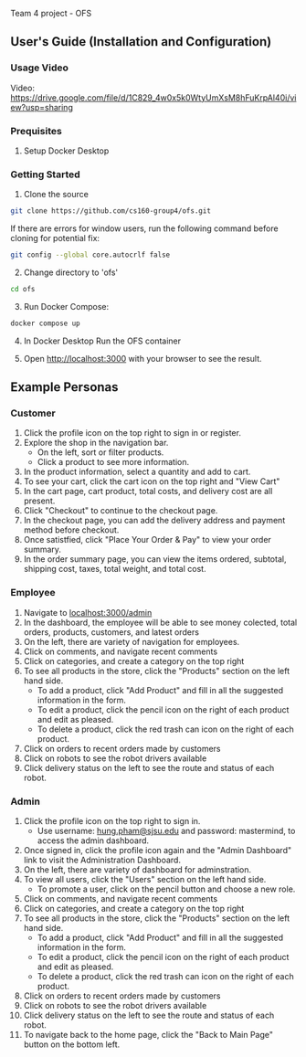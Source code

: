 Team 4 project - OFS

## User's Guide (Installation and Configuration)

### Usage Video

Video: https://drive.google.com/file/d/1C829_4w0x5k0WtyUmXsM8hFuKrpAl40i/view?usp=sharing

### Prequisites
1. Setup Docker Desktop

### Getting Started

1. Clone the source
```bash
git clone https://github.com/cs160-group4/ofs.git
```
If there are errors for window users, run the following command before cloning for potential fix:
```bash
git config --global core.autocrlf false
```

2. Change directory to 'ofs'
```bash
cd ofs
```

3. Run Docker Compose:
```bash
docker compose up
```

4. In Docker Desktop Run the OFS container

5. Open [http://localhost:3000](http://localhost:3000) with your browser to see the result.

## Example Personas

### Customer

1. Click the profile icon on the top right to sign in or register.
2. Explore the shop in the navigation bar.
    - On the left, sort or filter products.
    - Click a product to see more information.
3. In the product information, select a quantity and add to cart.
4. To see your cart, click the cart icon on the top right and "View Cart"
5. In the cart page, cart product, total costs, and delivery cost are all present.
6. Click "Checkout" to continue to the checkout page.
7. In the checkout page, you can add the delivery address and payment method before checkout.
8. Once satistfied, click "Place Your Order & Pay" to view your order summary.
9. In the order summary page, you can view the items ordered, subtotal, shipping cost, taxes, total weight, and total cost.

### Employee
1. Navigate to [localhost:3000/admin](http://localhost:3000/admin)
2. In the dashboard, the employee will be able to see money colected, total orders, products, customers, and latest orders
3. On the left, there are variety of navigation for employees.
4. Click on comments, and navigate recent comments
5. Click on categories, and create a category on the top right
6. To see all products in the store, click the "Products" section on the left hand side.
    - To add a product, click "Add Product" and fill in all the suggested information in the form.
    - To edit a product, click the pencil icon on the right of each product and edit as pleased.
    - To delete a product, click the red trash can icon on the right of each product.
7. Click on orders to recent orders made by customers
8. Click on robots to see the robot drivers available
9. Click delivery status on the left to see the route and status of each robot. 

### Admin 
1. Click the profile icon on the top right to sign in.
    - Use username: hung.pham@sjsu.edu and password: mastermind, to access the admin dashboard.
2. Once signed in, click the profile icon again and the "Admin Dashboard" link to visit the Administration Dashboard.
3. On the left, there are variety of dashboard for adminstration.
4. To view all users, click the "Users" section on the left hand side.
    - To promote a user, click on the pencil button and choose a new role.
5. Click on comments, and navigate recent comments
6. Click on categories, and create a category on the top right
7. To see all products in the store, click the "Products" section on the left hand side.
    - To add a product, click "Add Product" and fill in all the suggested information in the form.
    - To edit a product, click the pencil icon on the right of each product and edit as pleased.
    - To delete a product, click the red trash can icon on the right of each product.
8.  Click on orders to recent orders made by customers
9. Click on robots to see the robot drivers available
10. Click delivery status on the left to see the route and status of each robot.
11. To navigate back to the home page, click the "Back to Main Page" button on the bottom left.
